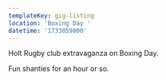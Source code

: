 ```yaml
---
templateKey: gig-listing
location: 'Boxing Day '
datetime: '1733059800'
---
```

H﻿olt Rugby club extravaganza on Boxing Day.

F﻿un shanties for an hour or so.